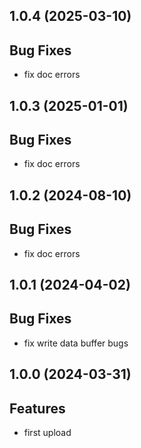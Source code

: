 ## 1.0.4 (2025-03-10)

## Bug Fixes

- fix doc errors

## 1.0.3 (2025-01-01)

## Bug Fixes

- fix doc errors

## 1.0.2 (2024-08-10)

## Bug Fixes

- fix doc errors

## 1.0.1 (2024-04-02)

## Bug  Fixes

- fix write data buffer bugs

## 1.0.0 (2024-03-31)

## Features

- first upload

